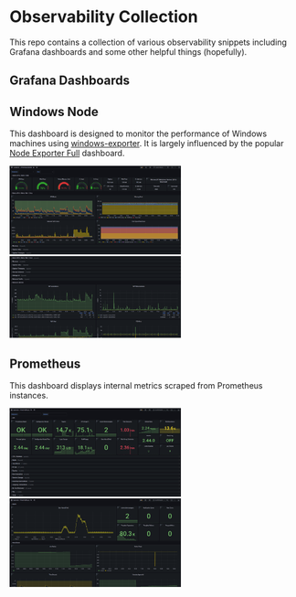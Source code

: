 # Observability Collection

This repo contains a collection of various observability snippets including Grafana dashboards and some other helpful things (hopefully).

## Grafana Dashboards

## Windows Node

This dashboard is designed to monitor the performance of Windows machines using [windows-exporter](https://github.com/prometheus-community/windows_exporter). It is largely influenced by the popular [Node Exporter Full](https://grafana.com/grafana/dashboards/1860-node-exporter-full/) dashboard.

<img src=img/windows-node-1.png width="300">

<img src=img/windows-node-2.png width="300">

## Prometheus

This dashboard displays internal metrics scraped from Prometheus instances.

<img src=img/prometheus-1.png width="300">

<img src=img/prometheus-2.png width="300">

